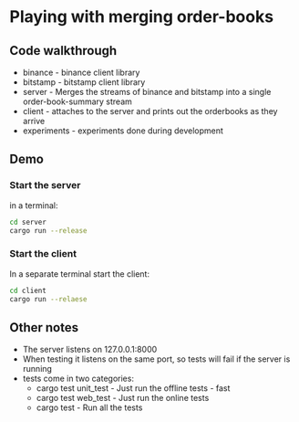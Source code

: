 # Playing with merging order-books

## Code walkthrough

 * binance - binance client library
 * bitstamp - bitstamp client library
 * server - Merges the streams of binance and bitstamp into a single order-book-summary stream
 * client - attaches to the server and prints out the orderbooks as they arrive
 * experiments - experiments done during development

## Demo

### Start the server

in a terminal:

```bash
cd server
cargo run --release
```

### Start the client

In a separate terminal start the client:

```bash
cd client
cargo run --relaese
```

## Other notes

 * The server listens on 127.0.0.1:8000
 * When testing it listens on the same port, so tests will fail if the server is running
 * tests come in two categories:
   + cargo test unit_test - Just run the offline tests - fast
   + cargo test web_test - Just run the online tests
   + cargo test - Run all the tests
